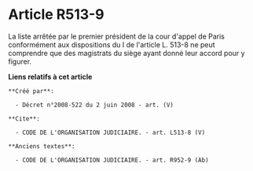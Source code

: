 # Article R513-9

La liste arrêtée par le premier président de la cour d'appel de Paris conformément aux dispositions du I de l'article L.
513-8 ne peut comprendre que des magistrats du siège ayant donné leur accord pour y figurer.

**Liens relatifs à cet article**

	**Créé par**:

	  - Décret n°2008-522 du 2 juin 2008 - art. (V)

	**Cite**:

	  - CODE DE L'ORGANISATION JUDICIAIRE. - art. L513-8 (V)

	**Anciens textes**:

	  - CODE DE L'ORGANISATION JUDICIAIRE. - art. R952-9 (Ab)
